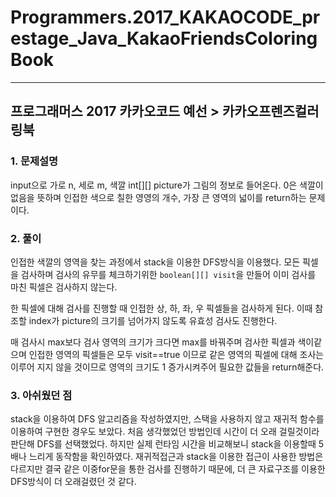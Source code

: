 # Programmers.2017_KAKAOCODE_prestage_Java_KakaoFriendsColoringBook
-------------------------------------------------------------------
## 프로그래머스 2017 카카오코드 예선 > 카카오프렌즈컬러링북
### 1. 문제설명
input으로 가로 n, 세로 m, 색깔 int[][] picture가 그림의 정보로 들어온다. 0은 색깔이 없음을 뜻하며 인접한 색으로 칠한 영영의 개수, 가장 큰 영역의 넓이를 return하는 문제이다.

### 2. 풀이
인접한 색깔의 영역을 찾는 과정에서 stack을 이용한 DFS방식을 이용했다. 모든 픽셀을 검사하며 검사의 유무를 체크하기위한 ```boolean[][] visit```을 만들어 이미 검사를 마친 픽셀은 검사하지 않는다. 

한 픽셀에 대해 검사를 진행할 때 인접한 상, 하, 좌, 우 픽셀들을 검사하게 된다. 이때 참조할 index가 picture의 크기를 넘어가지 않도록 유효성 검사도 진행한다.

매 검사시 max보다 검사 영역의 크기가 크다면 max를 바꿔주며 검사한 픽셀과 색이같으며 인접한 영역의 픽셀들은 모두 visit==true 이므로 같은 영역의 픽셀에 대해 조사는 이루어 지지 않을 것이므로 영역의 크기도 1 증가시켜주어 필요한 값들을 return해준다.

### 3. 아쉬웠던 점
stack을 이용하여 DFS 알고리즘을 작성하였지만, 스택을 사용하지 않고 재귀적 함수를 이용하여 구현한 경우도 보았다. 처음 생각했었던 방법인데 시간이 더 오래 걸릴것이라 판단해 DFS를 선택했었다. 하지만 실제 런타임 시간을 비교해보니 stack을 이용할때 5배나 느리게 동작함을 확인하였다. 재귀적접근과 stack을 이용한 접근이 사용한 방법은 다르지만 결국 같은 이중for문을 통한 검사를 진행하기 때문에, 더 큰 자료구조를 이용한 DFS방식이 더 오래걸렸던 것 같다.
